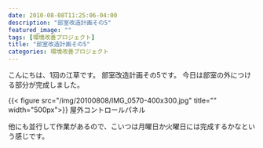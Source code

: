 ```yaml
---
date: 2010-08-08T11:25:06-04:00
description: "部室改造計画その5"
featured_image: ""
tags: [環境改善プロジェクト]
title: "部室改造計画その5"
categories: 環境改善プロジェクト
---
```


こんにちは、1回の江草です。
部室改造計画その5です。
今日は部室の外につける部分が完成しました。

{{< figure src="/img/20100808/IMG_0570-400x300.jpg" title="" width="500px">}}
屋外コントロールパネル

他にも並行して作業があるので、こいつは月曜日か火曜日には完成するかなという感じです。
